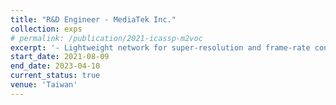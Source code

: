```yaml
---
title: "R&D Engineer - MediaTek Inc."
collection: exps
# permalink: /publication/2021-icassp-m2voc
excerpt: '- Lightweight network for super-resolution and frame-rate conversion (MEMC).'
start_date: 2021-08-09
end_date: 2023-04-10
current_status: true
venue: 'Taiwan'
---
```

